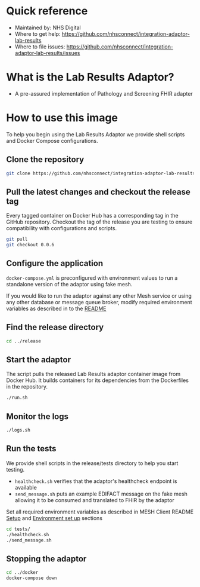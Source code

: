 # Quick reference
- Maintained by: NHS Digital
- Where to get help: https://github.com/nhsconnect/integration-adaptor-lab-results
- Where to file issues: https://github.com/nhsconnect/integration-adaptor-lab-results/issues

# What is the Lab Results Adaptor?
* A pre-assured implementation of Pathology and Screening FHIR adapter

# How to use this image

To help you begin using the Lab Results Adaptor we provide shell scripts and Docker Compose configurations.

## Clone the repository

```bash
git clone https://github.com/nhsconnect/integration-adaptor-lab-results.git
```

## Pull the latest changes and checkout the release tag

Every tagged container on Docker Hub has a corresponding tag in the GitHub repository. Checkout the tag of the release 
you are testing to ensure compatibility with configurations and scripts.

```bash
git pull
git checkout 0.0.6
```

## Configure the application

`docker-compose.yml` is preconfigured with environment values to run a standalone version of the adaptor using fake mesh.

If you would like to run the adaptor against any other Mesh service or using any other database or message queue broker, modify required environment variables as described in to the [README](https://github.com/nhsconnect/integration-adaptor-lab-results/blob/main/README.md)

## Find the release directory

```bash
cd ../release
```

## Start the adaptor

The script pulls the released Lab Results adaptor container image from Docker Hub. It builds containers for its dependencies
from the Dockerfiles in the repository.

```bash
./run.sh
```

## Monitor the logs

```bash
./logs.sh
```

## Run the tests

We provide shell scripts in the release/tests directory to help you start testing.

* `healthcheck.sh` verifies that the adaptor's healthcheck endpoint is available
* `send_message.sh` puts an example EDIFACT message on the fake mesh allowing it to be consumed and translated to FHIR by the adaptor

Set all required environment variables as described in MESH Client README [Setup](../mesh/README.md#setup) and [Environment set up](../mesh/README.md#environment-set-up) sections

```bash
cd tests/
./healthcheck.sh
./send_message.sh
```

## Stopping the adaptor
```bash
cd ../docker
docker-compose down
```
